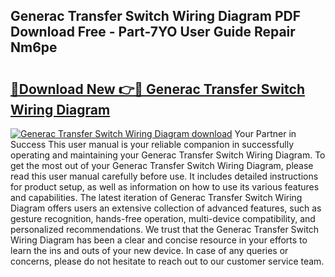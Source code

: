 ## Generac Transfer Switch Wiring Diagram PDF Download Free - Part-7YO User Guide Repair Nm6pe

# <h2><a href="http://dfqz9sq.blite.top/?on=Generac+Transfer+Switch+Wiring+Diagram">🔗Download New 👉🔴 Generac Transfer Switch Wiring Diagram</a></h2>

[![Generac Transfer Switch Wiring Diagram download](https://i.imgur.com/lujVjoI.png)](http://dfqz9sq.blite.top/?on=Generac+Transfer+Switch+Wiring+Diagram)
Your Partner in Success This user manual is your reliable companion in successfully operating and maintaining your Generac Transfer Switch Wiring Diagram. To get the most out of your Generac Transfer Switch Wiring Diagram, please read this user manual carefully before use. It includes detailed instructions for product setup, as well as information on how to use its various features and capabilities. The latest iteration of Generac Transfer Switch Wiring Diagram offers users an extensive collection of advanced features, such as gesture recognition, hands-free operation, multi-device compatibility, and personalized recommendations. We trust that the Generac Transfer Switch Wiring Diagram has been a clear and concise resource in your efforts to learn the ins and outs of your new device. In case of any queries or concerns, please do not hesitate to reach out to our customer service team.
